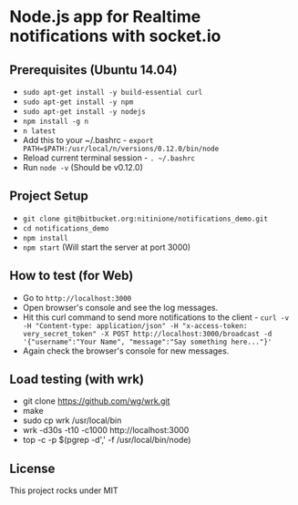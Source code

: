 # Node.js app for Realtime notifications with **socket.io**

## Prerequisites (Ubuntu 14.04)

* `sudo apt-get install -y build-essential curl`
* `sudo apt-get install -y npm`
* `sudo apt-get install -y nodejs`
* `npm install -g n`
* `n latest`
* Add this to your ~/.bashrc - `export PATH=$PATH:/usr/local/n/versions/0.12.0/bin/node`
* Reload current terminal session - `. ~/.bashrc`
* Run `node -v` (Should be v0.12.0)

## Project Setup

* `git clone git@bitbucket.org:nitinione/notifications_demo.git`
* `cd notifications_demo`
* `npm install`
* `npm start` (Will start the server at port 3000)

## How to test (for Web)

* Go to `http://localhost:3000`
* Open browser's console and see the log messages.
* Hit this curl command to send more notifications to the client -
  `curl -v -H "Content-type: application/json" -H "x-access-token: very_secret_token" -X POST http://localhost:3000/broadcast -d '{"username":"Your Name", "message":"Say something here..."}'`
* Again check the browser's console for new messages.

## Load testing (with **wrk**)

* git clone https://github.com/wg/wrk.git
* make
* sudo cp wrk /usr/local/bin
* wrk -d30s -t10 -c1000 http://localhost:3000
* top -c -p $(pgrep -d',' -f /usr/local/bin/node)

## License

This project rocks under MIT
